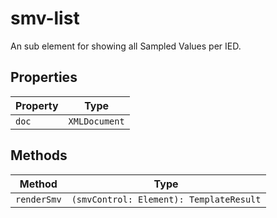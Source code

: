 # smv-list

An sub element for showing all Sampled Values per IED.

## Properties

| Property | Type          |
|----------|---------------|
| `doc`    | `XMLDocument` |

## Methods

| Method      | Type                                    |
|-------------|-----------------------------------------|
| `renderSmv` | `(smvControl: Element): TemplateResult` |

